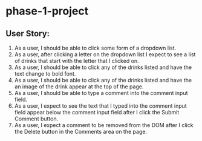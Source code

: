 # phase-1-project  
## User Story:
1. As a user, I should be able to click some form of a dropdown list.
2. As a user, after clicking a letter on the dropdown list I expect to see a list of drinks that start with the letter that I clicked on.
3. As a user, I should be able to click any of the drinks listed and have the text change to bold font.
4. As a user, I should be able to click any of the drinks listed and have the an image of the drink appear at the top of the page.
5. As a user, I should be able to type a comment into the comment input field.
6. As a user, I expect to see the text that I typed into the comment input field appear below the comment input field after I click the Submit Comment button.
7. As a user, I expect a comment to be removed from the DOM after I click the Delete button in the Comments area on the page.

